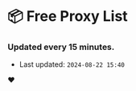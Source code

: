 # :package: Free Proxy List
### Updated every 15 minutes.

- Last updated: `2024-08-22 15:40`

:heart:
